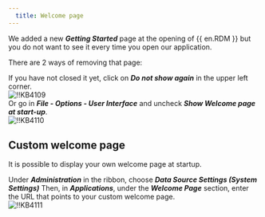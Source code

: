 ```yaml
---
  title: Welcome page
---
```

We added a new ***Getting Started*** page at the opening of {{ en.RDM }} but you do not want to see it every time you open our application.  

There are 2 ways of removing that page:  

If you have not closed it yet, click on ***Do not show again*** in the upper left corner.  
![!!KB4109](https://webdevolutions.azureedge.net/docs/en/kb/KB4109.png)  
Or go in ***File - Options - User Interface*** and uncheck ***Show Welcome page at start-up***.  
![!!KB4110](https://webdevolutions.azureedge.net/docs/en/kb/KB4110.png)
## Custom welcome page
It is possible to display your own welcome page at startup.  

Under ***Administration*** in the ribbon, choose ***Data Source Settings (System Settings)*** Then, in ***Applications***, under the ***Welcome Page*** section, enter the URL that points to your custom welcome page.  
![!!KB4111](https://webdevolutions.azureedge.net/docs/en/kb/KB4111.png)
